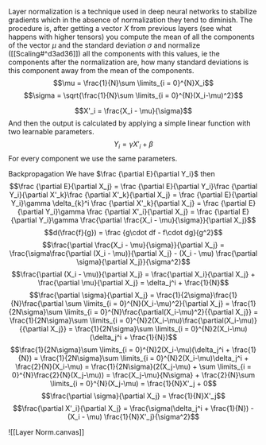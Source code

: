 Layer normalization is a technique used in deep neural networks to stabilize gradients which in the absence of normalization they tend to diminish.
The procedure is, after getting a vector $X$ from previous layers (see what happens with higher tensors) you compute the mean of all the components of the vector $\mu$ and the standard deviation $\sigma$  and normalize ([[Scaling#^d3ad36]]) all the components with this values, ie the components after the normalization are, how many standard deviations is this component away from the mean of the components.
$$\mu = \frac{1}{N}\sum \limits_{i = 0}^{N}X_i$$
$$\sigma = \sqrt{\frac{1}{N}\sum \limits_{i = 0}^{N}(X_i-\mu)^2}$$

$$X'_i = \frac{X_i - \mu}{\sigma}$$
And then the output is calculated by applying a simple linear function with two learnable parameters.
$$Y_i = \gamma X'_i + \beta$$
For every component we use the same parameters.

Backpropagation
We have $\frac {\partial E}{\partial Y_i}$ then 
$$\frac {\partial E}{\partial X_j} = \frac {\partial E}{\partial Y_i}\frac {\partial Y_i}{\partial X'_k}\frac {\partial X'_k}{\partial X_j} = \frac {\partial E}{\partial Y_i}\gamma \delta_{k}^i \frac {\partial X'_k}{\partial X_j} = \frac {\partial E}{\partial Y_i}\gamma \frac {\partial X'_i}{\partial X_j} = \frac {\partial E}{\partial Y_i}\gamma \frac{\partial \frac{X_i - \mu}{\sigma}}{\partial X_j}$$
$$d(\frac{f}{g}) = \frac {g\cdot df - f\cdot dg}{g^2}$$
$$\frac{\partial \frac{X_i - \mu}{\sigma}}{\partial X_j} = \frac{\sigma\frac{\partial (X_i - \mu)}{\partial X_j} - (X_i - \mu) \frac{\partial \sigma}{\partial X_j}}{\sigma^2}$$
$$\frac{\partial (X_i - \mu)}{\partial X_j} = \frac{\partial X_i}{\partial X_j} + \frac{\partial \mu}{\partial X_j} = \delta_j^i + \frac{1}{N}$$
$$\frac{\partial \sigma}{\partial X_j} = \frac{1}{2\sigma}\frac{1}{N}\frac{\partial \sum \limits_{i = 0}^{N}(X_i-\mu)^2}{\partial X_j} = \frac{1}{2N\sigma}\sum \limits_{i = 0}^{N}\frac{\partial(X_i-\mu)^2}{{\partial X_j}} = \frac{1}{2N\sigma}\sum \limits_{i = 0}^{N}2(X_i-\mu)\frac{\partial(X_i-\mu)}{{\partial X_j}}  = \frac{1}{2N\sigma}\sum \limits_{i = 0}^{N}2(X_i-\mu)(\delta_j^i + \frac{1}{N})$$
$$\frac{1}{2N\sigma}\sum \limits_{i = 0}^{N}2(X_i-\mu)(\delta_j^i + \frac{1}{N}) = \frac{1}{2N\sigma}\sum \limits_{i = 0}^{N}2(X_i-\mu)\delta_j^i + \frac{2}{N}(X_i-\mu) = \frac{1}{2N\sigma}(2(X_j-\mu) + \sum \limits_{i = 0}^{N}\frac{2}{N}(X_j-\mu)) = \frac{X_j-\mu}{N\sigma} + \frac{2}{N}\sum \limits_{i = 0}^{N}(X_j-\mu) = \frac{1}{N}X'_j + 0$$
$$\frac{\partial \sigma}{\partial X_j} = \frac{1}{N}X'_j$$
$$\frac{\partial X'_i}{\partial X_j} = \frac{\sigma(\delta_j^i + \frac{1}{N}) - (X_i - \mu) \frac{1}{N}X'_j}{\sigma^2}$$


![[Layer Norm.canvas]]